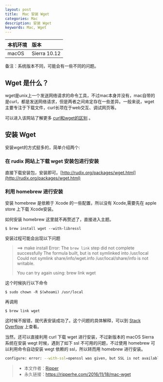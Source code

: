 ```yaml
---
layout: post
title:  Mac 安装 Wget
categories: Mac
description: 安装 Wget
keywords: Mac, Wget
---
```


|本机环境|版本|
|:---|:---|
|macOS|Sierra 10.12|

备注：系统版本不同，可能会有一些不同的问题。

## Wget 是什么？

wget是unix上一个发送网络请求的命令工具，不过mac本身并没有，mac自带的是curl，都是发送网络请求，但是两者之间肯定存在一些差异。一般来说，wget主要专注于下载文件，curl长项在于web交互、调试网页等。

可以进入该网站了解更多 [curl和wget的区别](https://daniel.haxx.se/docs/curl-vs-wget.html) 。

## 安装 Wget

安装wget的方式挺多的，简单介绍两个:

### 在 rudix 网站上下载 wget 安装包进行安装

直接下载安装包，安装即可。[http://rudix.org/packages/wget.html](http://rudix.org/packages/wget.html)

### 利用 homebrew 进行安装

安装 homebrew 是依赖于 Xcode 的一些配置，所以没有 Xcode,需要先在 apple store 上下载 Xcode安装。

如何安装 homebrew 这里就不再赘述了，直接进入主题。

```
$ brew install wget --with-libressl
```
安装过程可能会出现以下问题

>==> make install
>Error: The `brew link` step did not complete successfully
>The formula built, but is not symlinked into /usr/local
>Could not symlink share/info/wget.info
>/usr/local/share/info is not writable.
>
>You can try again using:
>  brew link wget

这个时候执行以下命令

```
$ sudo chown -R $(whoami) /usr/local
```
再调用

```
$ brew link wget
```

这时候不报错，就代表安装成功了。这个问题的具体解释，可以到 [Stack Overflow](http://stackoverflow.com/questions/26647412/homebrew-could-not-symlink-usr-local-bin-is-not-writable) 上查看。

当然，还可以直接利用 curl 下载 wget 进行安装，不过新版本的 macOS Sierra 系统在安装 wegt 时候，遇到了如下 ssl 不可用的问题，不过使用 homebrew 可以利用命令自动安装 wegt 依赖的 ssl，所以转而用 homebrew 进行安装。

```bash
configure: error: --with-ssl=openssl was given, but SSL is not available.
```

> * 本文作者：[Ripper](https://github.com/ripperhe)
> * 永久链接：<https://ripperhe.com/2016/11/18/mac-wget>
